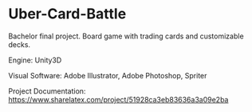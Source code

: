 Uber-Card-Battle
================

Bachelor final project. Board game with trading cards and customizable decks.

Engine: Unity3D

Visual Software: Adobe Illustrator, Adobe Photoshop, Spriter

Project Documentation: https://www.sharelatex.com/project/51928ca3eb83636a3a09e2ba
